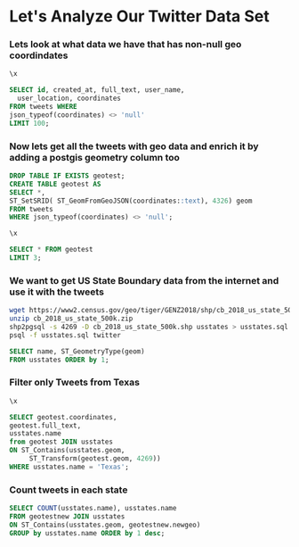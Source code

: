 # Let's Analyze Our Twitter Data Set

### Lets look at what data we have that has non-null geo coordindates
```sql
\x

SELECT id, created_at, full_text, user_name, 
  user_location, coordinates
FROM tweets WHERE 
json_typeof(coordinates) <> 'null' 
LIMIT 100;
```

### Now lets get all the tweets with geo data and enrich it by adding a postgis geometry column too 
```sql
DROP TABLE IF EXISTS geotest;
CREATE TABLE geotest AS
SELECT *, 
ST_SetSRID( ST_GeomFromGeoJSON(coordinates::text), 4326) geom 
FROM tweets 
WHERE json_typeof(coordinates) <> 'null';
```

```sql
\x 

SELECT * FROM geotest
LIMIT 3;
```

### We want to get US State Boundary data from the internet and use it with the tweets
```bash
wget https://www2.census.gov/geo/tiger/GENZ2018/shp/cb_2018_us_state_500k.zip
unzip cb_2018_us_state_500k.zip
shp2pgsql -s 4269 -D cb_2018_us_state_500k.shp usstates > usstates.sql
psql -f usstates.sql twitter
```

```sql
SELECT name, ST_GeometryType(geom)
FROM usstates ORDER by 1;
```

### Filter only Tweets from Texas
```sql
\x 

SELECT geotest.coordinates, 
geotest.full_text,
usstates.name 
from geotest JOIN usstates 
ON ST_Contains(usstates.geom, 
     ST_Transform(geotest.geom, 4269))
WHERE usstates.name = 'Texas';
```

### Count tweets in each state
```sql
SELECT COUNT(usstates.name), usstates.name
FROM geotestnew JOIN usstates 
ON ST_Contains(usstates.geom, geotestnew.newgeo)
GROUP by usstates.name ORDER by 1 desc;
```
